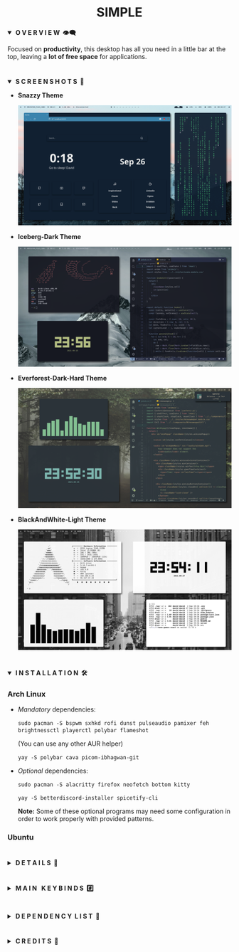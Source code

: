 <div align="center"> <h1><strong>SIMPLE</strong></h1> </div>

<details open>
<summary><strong>&nbsp;O V E R V I E W &nbsp;👁️‍🗨️</strong></summary>

Focused on **productivity**, this desktop has all you need in a little bar at the top, leaving a **lot
of free space** for applications. 
</details>

# 

<details open>
<summary><strong>&nbsp;S C R E E N S H O T S &nbsp;📸</strong></summary>

* **Snazzy Theme**

	![Snazzy](screenshots/snazzy.png)

* **Iceberg-Dark Theme**

	![Icebeg-Dark](screenshots/iceberg.png)

* **Everforest-Dark-Hard Theme**

	![Everforest-Dark-Hard](screenshots/everforest.png)

* **BlackAndWhite-Light Theme**

	![BlackAndWhite-Light](screenshots/black-white.png)
</details>

#

<details open>
<summary><strong>&nbsp;I N S T A L L A T I O N &nbsp;🛠</strong></summary>

### Arch Linux

* *Mandatory* dependencies:
	```console
	sudo pacman -S bspwm sxhkd rofi dunst pulseaudio pamixer feh brightnessctl playerctl polybar flameshot
	```
	(You can use any other AUR helper)
	
	```console
	yay -S polybar cava picom-ibhagwan-git
	```

* *Optional* dependencies:
	```console
	sudo pacman -S alacritty firefox neofetch bottom kitty
	```

	```console
	yay -S betterdiscord-installer spicetify-cli
	```

	**Note:** Some of these optional programs may need some configuration in order to work properly with provided patterns.


### Ubuntu
</details>

#

<details>
<summary><strong>&nbsp;D E T A I L S &nbsp;📝</strong></summary>

| Attribute                | Using                  |
| -------------------------| -----------------------|
| WM                       | bspwm                  |
| Terminal                 | alacritty              |
| Shell                    | zsh                    |
| Editor                   | vscode                 |
| Compositor               | picom                  |
| Notifications            | dunst                  |
| Launcher                 | rofi                   |
| Bar                      | polybar                |
| Font                     | DejaVu Sans Mono       |
| Default theme            | Snazzy                 |
</details>

#

<details>
<summary><strong>&nbsp;M A I N &nbsp; K E Y B I N D S &nbsp;#️⃣</strong></summary>

| Keybind                                 | Action                                                    |
|-----------------------------------------|-----------------------------------------------------------|
| <kbd>super + enter</kbd>                | Spawn terminal                                            |
| <kbd>super + ctrl + f</kbd>             | Spawn web browser                                         |
| <kbd>super + d</kbd>                    | Launch applications launcher                              |
| <kbd>super + w</kbd>                    | Close window                                              |
| <kbd>super + {0-9}</kbd>                | Change workspace                                          |
| <kbd>super + ]</kbd>                    | Change to next workspace                                  |
| <kbd>super + [</kbd>                    | Change to previous workspace                              |
| <kbd>super + shift + {0-9}</kbd>        | Move focused window to workspace                          |
| <kbd>super + s</kbd>                    | Set floating layout                                       |
| <kbd>super + t</kbd>                    | Set tiling layout                                         |
| <kbd>alt + esc</kbd>                    | Launch powermenu                                          |
| <kbd>super + ctrl + c</kbd>             | Launch calculator                                         |
</details>

#

<details>
<summary><strong>&nbsp;D E P E N D E N C Y &nbsp;L I S T &nbsp;🔗</strong></summary>

* [rofi-calc](https://github.com/svenstaro/rofi-calc)
* [bspwm](https://github.com/baskerville/bspwm)
* [sxhkd](https://github.com/baskerville/sxhkd)
* [picom (ibhagwan fork)](https://github.com/ibhagwan/picom)
* [rofi](https://github.com/davatorium/rofi)
* [dunst](https://github.com/dunst-project/dunst)
* [pulseaudio](https://wiki.archlinux.org/title/PulseAudio)
* [pamixer](https://github.com/cdemoulins/pamixer)
* [feh](https://github.com/derf/feh)
* [brightnessctl](https://github.com/Hummer12007/brightnessctl)
* [playerctl](https://github.com/altdesktop/playerctl)
* [polybar](https://github.com/polybar/polybar)
* [cava](https://github.com/karlstav/cava)
* [flameshot](https://github.com/flameshot-org/flameshot)
* [firefox (Optional)](https://www.mozilla.org/en-US/firefox/new/)
* [alacritty (Optional)](https://github.com/alacritty/alacritty)
* [better-discord (Optional)](https://betterdiscord.app/)
* [spicetify (Optional)](https://spicetify.app/)
* [bottom (Optional)](https://github.com/ClementTsang/bottom)
* [cmus (Optional)](https://github.com/cmus/cmus)
* [neofetch (Optional)](https://github.com/dylanaraps/neofetch)
</details>

#

<details>
<summary><strong>&nbsp;C R E D I T S &nbsp;👥</strong></summary>

* Desktop ported by [@daavidrgz](https://github.com/daavidrgz)
* Original author [@daavidrgz](https://github.com/daavidrgz)
</details>

